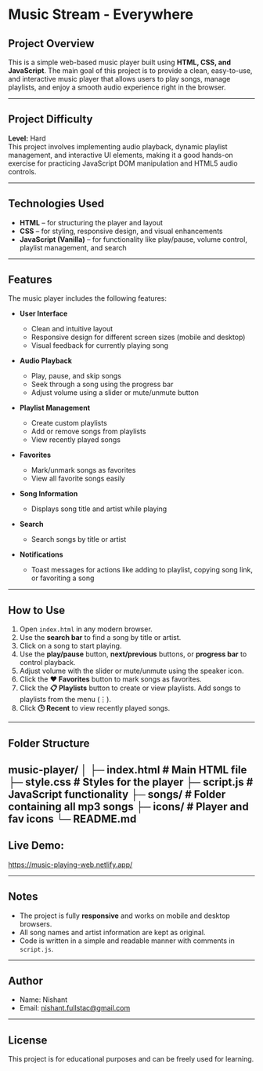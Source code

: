 # Music Stream - Everywhere

## Project Overview

This is a simple web-based music player built using **HTML, CSS, and JavaScript**. The main goal of this project is to provide a clean, easy-to-use, and interactive music player that allows users to play songs, manage playlists, and enjoy a smooth audio experience right in the browser.

---

## Project Difficulty

**Level:** Hard  
This project involves implementing audio playback, dynamic playlist management, and interactive UI elements, making it a good hands-on exercise for practicing JavaScript DOM manipulation and HTML5 audio controls.

---

## Technologies Used

- **HTML** – for structuring the player and layout
- **CSS** – for styling, responsive design, and visual enhancements
- **JavaScript (Vanilla)** – for functionality like play/pause, volume control, playlist management, and search

---

## Features

The music player includes the following features:

- **User Interface**

  - Clean and intuitive layout
  - Responsive design for different screen sizes (mobile and desktop)
  - Visual feedback for currently playing song

- **Audio Playback**

  - Play, pause, and skip songs
  - Seek through a song using the progress bar
  - Adjust volume using a slider or mute/unmute button

- **Playlist Management**

  - Create custom playlists
  - Add or remove songs from playlists
  - View recently played songs

- **Favorites**

  - Mark/unmark songs as favorites
  - View all favorite songs easily

- **Song Information**

  - Displays song title and artist while playing

- **Search**

  - Search songs by title or artist

- **Notifications**
  - Toast messages for actions like adding to playlist, copying song link, or favoriting a song

---

## How to Use

1. Open `index.html` in any modern browser.
2. Use the **search bar** to find a song by title or artist.
3. Click on a song to start playing.
4. Use the **play/pause** button, **next/previous** buttons, or **progress bar** to control playback.
5. Adjust volume with the slider or mute/unmute using the speaker icon.
6. Click the **❤️ Favorites** button to mark songs as favorites.
7. Click the **📋 Playlists** button to create or view playlists. Add songs to playlists from the menu (⋮).
8. Click **🕒 Recent** to view recently played songs.

---

## Folder Structure

music-player/
│
├─ index.html # Main HTML file
├─ style.css # Styles for the player
├─ script.js # JavaScript functionality
├─ songs/ # Folder containing all mp3 songs
├─ icons/ # Player and fav icons
└─ README.md 
---

## Live Demo:
https://music-playing-web.netlify.app/

---

## Notes

- The project is fully **responsive** and works on mobile and desktop browsers.
- All song names and artist information are kept as original.
- Code is written in a simple and readable manner with comments in `script.js`.

---

## Author

- Name: Nishant
- Email: nishant.fullstac@gmail.com

---

## License

This project is for educational purposes and can be freely used for learning.
